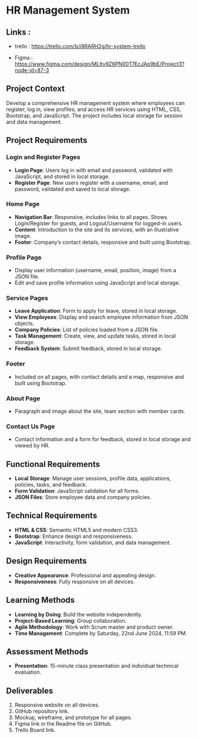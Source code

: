 # HR Management System

## Links : 

- trello : https://trello.com/b/i9RARH2g/hr-system-trello

- Figma : https://www.figma.com/design/MLItv9Z6PN00T7EcJAp9bE/Project3?node-id=87-3

## Project Context
Develop a comprehensive HR management system where employees can register, log in, view profiles, and access HR services using HTML, CSS, Bootstrap, and JavaScript. The project includes local storage for session and data management.

## Project Requirements

### Login and Register Pages
- **Login Page**: Users log in with email and password, validated with JavaScript, and stored in local storage.
- **Register Page**: New users register with a username, email, and password, validated and saved to local storage.

### Home Page
- **Navigation Bar**: Responsive, includes links to all pages. Shows Login/Register for guests, and Logout/Username for logged-in users.
- **Content**: Introduction to the site and its services, with an illustrative image.
- **Footer**: Company’s contact details, responsive and built using Bootstrap.

### Profile Page
- Display user information (username, email, position, image) from a JSON file.
- Edit and save profile information using JavaScript and local storage.

### Service Pages
- **Leave Application**: Form to apply for leave, stored in local storage.
- **View Employees**: Display and search employee information from JSON objects.
- **Company Policies**: List of policies loaded from a JSON file.
- **Task Management**: Create, view, and update tasks, stored in local storage.
- **Feedback System**: Submit feedback, stored in local storage.

### Footer
- Included on all pages, with contact details and a map, responsive and built using Bootstrap.

### About Page
- Paragraph and image about the site, team section with member cards.

### Contact Us Page
- Contact information and a form for feedback, stored in local storage and viewed by HR.

## Functional Requirements
- **Local Storage**: Manage user sessions, profile data, applications, policies, tasks, and feedback.
- **Form Validation**: JavaScript validation for all forms.
- **JSON Files**: Store employee data and company policies.

## Technical Requirements
- **HTML & CSS**: Semantic HTML5 and modern CSS3.
- **Bootstrap**: Enhance design and responsiveness.
- **JavaScript**: Interactivity, form validation, and data management.

## Design Requirements
- **Creative Appearance**: Professional and appealing design.
- **Responsiveness**: Fully responsive on all devices.

## Learning Methods
- **Learning by Doing**: Build the website independently.
- **Project-Based Learning**: Group collaboration.
- **Agile Methodology**: Work with Scrum master and product owner.
- **Time Management**: Complete by Saturday, 22nd June 2024, 11:59 PM.

## Assessment Methods
- **Presentation**: 15-minute class presentation and individual technical evaluation.

## Deliverables
1. Responsive website on all devices.
2. GitHub repository link.
3. Mockup, wireframe, and prototype for all pages.
4. Figma link in the Readme file on GitHub.
5. Trello Board link.
